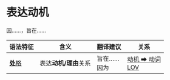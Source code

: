 # 表达动机

因……，旨在……

|语法特征|含义|翻译建议|关系|
|-|-|-|-|
|[**处**格](https://assets-hk.wikipali.org/pali-handbook/zh-Hans/declension/loc.html)|表达**动机/理由**关系|旨在……<br>因为|[动机 ➡ 动词<br>LOV](https://assets-hk.wikipali.org/pali-handbook/zh-Hans/basic-relation/loc/loc-mot.html)|
